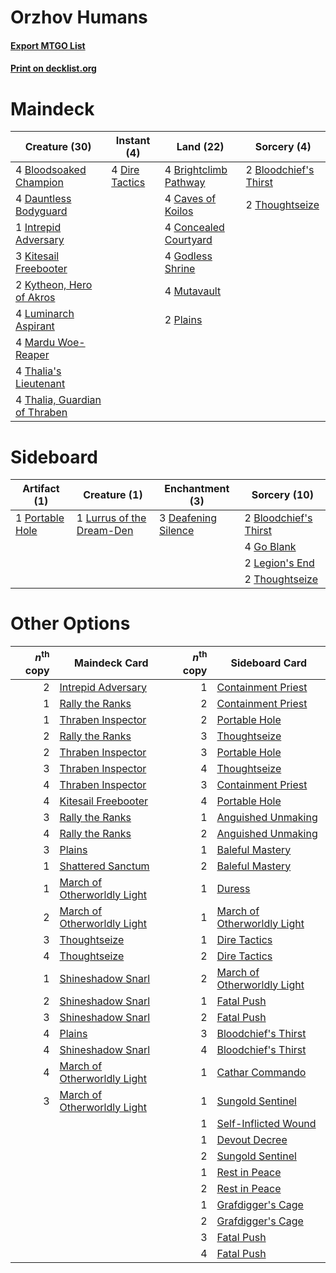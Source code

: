 # Orzhov Humans

#### [Export MTGO List](../collection/Orzhov%20Humans/Orzhov%20Humans.txt)
#### [Print on decklist.org](http://decklist.org/?deckmain=2%09Bloodchief's%20Thirst%0A4%09Bloodsoaked%20Champion%0A4%09Brightclimb%20Pathway%0A4%09Caves%20of%20Koilos%0A4%09Concealed%20Courtyard%0A4%09Dauntless%20Bodyguard%0A4%09Dire%20Tactics%0A4%09Godless%20Shrine%0A1%09Intrepid%20Adversary%0A3%09Kitesail%20Freebooter%0A2%09Kytheon,%20Hero%20of%20Akros%0A4%09Luminarch%20Aspirant%0A4%09Mardu%20Woe-Reaper%0A4%09Mutavault%0A2%09Plains%0A4%09Thalia's%20Lieutenant%0A4%09Thalia,%20Guardian%20of%20Thraben%0A2%09Thoughtseize&deckside=2%09Bloodchief's%20Thirst%0A3%09Deafening%20Silence%0A4%09Go%20Blank%0A2%09Legion's%20End%0A1%09Lurrus%20of%20the%20Dream-Den%0A1%09Portable%20Hole%0A2%09Thoughtseize)
# Maindeck

|                                             Creature (30)                                              |                                       Instant (4)                                       |                                           Land (22)                                            |                                          Sorcery (4)                                           |
|--------------------------------------------------------------------------------------------------------|-----------------------------------------------------------------------------------------|------------------------------------------------------------------------------------------------|------------------------------------------------------------------------------------------------|
|4 [Bloodsoaked Champion](http://gatherer.wizards.com/Pages/Card/Details.aspx?multiverseid=386494)       |4 [Dire Tactics](http://gatherer.wizards.com/Pages/Card/Details.aspx?multiverseid=479703)|4 [Brightclimb Pathway](http://gatherer.wizards.com/Pages/Card/Details.aspx?multiverseid=491911)|2 [Bloodchief's Thirst](http://gatherer.wizards.com/Pages/Card/Details.aspx?multiverseid=491729)|
|4 [Dauntless Bodyguard](http://gatherer.wizards.com/Pages/Card/Details.aspx?multiverseid=442902)        |                                                                                         |4 [Caves of Koilos](http://gatherer.wizards.com/Pages/Card/Details.aspx?multiverseid=129497)    |2 [Thoughtseize](http://gatherer.wizards.com/Pages/Card/Details.aspx?multiverseid=438676)       |
|1 [Intrepid Adversary](http://gatherer.wizards.com/Pages/Card/Details.aspx?multiverseid=534781)         |                                                                                         |4 [Concealed Courtyard](http://gatherer.wizards.com/Pages/Card/Details.aspx?multiverseid=417818)|                                                                                                |
|3 [Kitesail Freebooter](http://gatherer.wizards.com/Pages/Card/Details.aspx?multiverseid=435264)        |                                                                                         |4 [Godless Shrine](http://gatherer.wizards.com/Pages/Card/Details.aspx?multiverseid=405099)     |                                                                                                |
|2 [Kytheon, Hero of Akros](http://gatherer.wizards.com/Pages/Card/Details.aspx?multiverseid=398428)     |                                                                                         |4 [Mutavault](http://gatherer.wizards.com/Pages/Card/Details.aspx?multiverseid=370733)          |                                                                                                |
|4 [Luminarch Aspirant](http://gatherer.wizards.com/Pages/Card/Details.aspx?multiverseid=491647)         |                                                                                         |2 [Plains](http://gatherer.wizards.com/Pages/Card/Details.aspx?multiverseid=439856)             |                                                                                                |
|4 [Mardu Woe-Reaper](http://gatherer.wizards.com/Pages/Card/Details.aspx?multiverseid=391877)           |                                                                                         |                                                                                                |                                                                                                |
|4 [Thalia's Lieutenant](http://gatherer.wizards.com/Pages/Card/Details.aspx?multiverseid=409783)        |                                                                                         |                                                                                                |                                                                                                |
|4 [Thalia, Guardian of Thraben](http://gatherer.wizards.com/Pages/Card/Details.aspx?multiverseid=442025)|                                                                                         |                                                                                                |                                                                                                |


# Sideboard

|                                       Artifact (1)                                       |                                            Creature (1)                                            |                                       Enchantment (3)                                        |                                          Sorcery (10)                                          |
|------------------------------------------------------------------------------------------|----------------------------------------------------------------------------------------------------|----------------------------------------------------------------------------------------------|------------------------------------------------------------------------------------------------|
|1 [Portable Hole](http://gatherer.wizards.com/Pages/Card/Details.aspx?multiverseid=527320)|1 [Lurrus of the Dream-Den](http://gatherer.wizards.com/Pages/Card/Details.aspx?multiverseid=479746)|3 [Deafening Silence](http://gatherer.wizards.com/Pages/Card/Details.aspx?multiverseid=472972)|2 [Bloodchief's Thirst](http://gatherer.wizards.com/Pages/Card/Details.aspx?multiverseid=491729)|
|                                                                                          |                                                                                                    |                                                                                              |4 [Go Blank](http://gatherer.wizards.com/Pages/Card/Details.aspx?multiverseid=513549)           |
|                                                                                          |                                                                                                    |                                                                                              |2 [Legion's End](http://gatherer.wizards.com/Pages/Card/Details.aspx?multiverseid=466860)       |
|                                                                                          |                                                                                                    |                                                                                              |2 [Thoughtseize](http://gatherer.wizards.com/Pages/Card/Details.aspx?multiverseid=438676)       |


# Other Options

|*n*<sup>th</sup> copy|                                            Maindeck Card                                             |*n*<sup>th</sup> copy|                                            Sideboard Card                                            |
|--------------------:|------------------------------------------------------------------------------------------------------|--------------------:|------------------------------------------------------------------------------------------------------|
|                    2|[Intrepid Adversary](http://gatherer.wizards.com/Pages/Card/Details.aspx?multiverseid=534781)         |                    1|[Containment Priest](http://gatherer.wizards.com/Pages/Card/Details.aspx?multiverseid=389470)         |
|                    1|[Rally the Ranks](http://gatherer.wizards.com/Pages/Card/Details.aspx?multiverseid=503625)            |                    2|[Containment Priest](http://gatherer.wizards.com/Pages/Card/Details.aspx?multiverseid=389470)         |
|                    1|[Thraben Inspector](http://gatherer.wizards.com/Pages/Card/Details.aspx?multiverseid=409784)          |                    2|[Portable Hole](http://gatherer.wizards.com/Pages/Card/Details.aspx?multiverseid=527320)              |
|                    2|[Rally the Ranks](http://gatherer.wizards.com/Pages/Card/Details.aspx?multiverseid=503625)            |                    3|[Thoughtseize](http://gatherer.wizards.com/Pages/Card/Details.aspx?multiverseid=438676)               |
|                    2|[Thraben Inspector](http://gatherer.wizards.com/Pages/Card/Details.aspx?multiverseid=409784)          |                    3|[Portable Hole](http://gatherer.wizards.com/Pages/Card/Details.aspx?multiverseid=527320)              |
|                    3|[Thraben Inspector](http://gatherer.wizards.com/Pages/Card/Details.aspx?multiverseid=409784)          |                    4|[Thoughtseize](http://gatherer.wizards.com/Pages/Card/Details.aspx?multiverseid=438676)               |
|                    4|[Thraben Inspector](http://gatherer.wizards.com/Pages/Card/Details.aspx?multiverseid=409784)          |                    3|[Containment Priest](http://gatherer.wizards.com/Pages/Card/Details.aspx?multiverseid=389470)         |
|                    4|[Kitesail Freebooter](http://gatherer.wizards.com/Pages/Card/Details.aspx?multiverseid=435264)        |                    4|[Portable Hole](http://gatherer.wizards.com/Pages/Card/Details.aspx?multiverseid=527320)              |
|                    3|[Rally the Ranks](http://gatherer.wizards.com/Pages/Card/Details.aspx?multiverseid=503625)            |                    1|[Anguished Unmaking](http://gatherer.wizards.com/Pages/Card/Details.aspx?multiverseid=410006)         |
|                    4|[Rally the Ranks](http://gatherer.wizards.com/Pages/Card/Details.aspx?multiverseid=503625)            |                    2|[Anguished Unmaking](http://gatherer.wizards.com/Pages/Card/Details.aspx?multiverseid=410006)         |
|                    3|[Plains](http://gatherer.wizards.com/Pages/Card/Details.aspx?multiverseid=439856)                     |                    1|[Baleful Mastery](http://gatherer.wizards.com/Pages/Card/Details.aspx?multiverseid=513541)            |
|                    1|[Shattered Sanctum](http://gatherer.wizards.com/Pages/Card/Details.aspx?multiverseid=541140)          |                    2|[Baleful Mastery](http://gatherer.wizards.com/Pages/Card/Details.aspx?multiverseid=513541)            |
|                    1|[March of Otherworldly Light](http://gatherer.wizards.com/Pages/Card/Details.aspx?multiverseid=548321)|                    1|[Duress](http://gatherer.wizards.com/Pages/Card/Details.aspx?multiverseid=14557)                      |
|                    2|[March of Otherworldly Light](http://gatherer.wizards.com/Pages/Card/Details.aspx?multiverseid=548321)|                    1|[March of Otherworldly Light](http://gatherer.wizards.com/Pages/Card/Details.aspx?multiverseid=548321)|
|                    3|[Thoughtseize](http://gatherer.wizards.com/Pages/Card/Details.aspx?multiverseid=438676)               |                    1|[Dire Tactics](http://gatherer.wizards.com/Pages/Card/Details.aspx?multiverseid=479703)               |
|                    4|[Thoughtseize](http://gatherer.wizards.com/Pages/Card/Details.aspx?multiverseid=438676)               |                    2|[Dire Tactics](http://gatherer.wizards.com/Pages/Card/Details.aspx?multiverseid=479703)               |
|                    1|[Shineshadow Snarl](http://gatherer.wizards.com/Pages/Card/Details.aspx?multiverseid=513764)          |                    2|[March of Otherworldly Light](http://gatherer.wizards.com/Pages/Card/Details.aspx?multiverseid=548321)|
|                    2|[Shineshadow Snarl](http://gatherer.wizards.com/Pages/Card/Details.aspx?multiverseid=513764)          |                    1|[Fatal Push](http://gatherer.wizards.com/Pages/Card/Details.aspx?multiverseid=423724)                 |
|                    3|[Shineshadow Snarl](http://gatherer.wizards.com/Pages/Card/Details.aspx?multiverseid=513764)          |                    2|[Fatal Push](http://gatherer.wizards.com/Pages/Card/Details.aspx?multiverseid=423724)                 |
|                    4|[Plains](http://gatherer.wizards.com/Pages/Card/Details.aspx?multiverseid=439856)                     |                    3|[Bloodchief's Thirst](http://gatherer.wizards.com/Pages/Card/Details.aspx?multiverseid=491729)        |
|                    4|[Shineshadow Snarl](http://gatherer.wizards.com/Pages/Card/Details.aspx?multiverseid=513764)          |                    4|[Bloodchief's Thirst](http://gatherer.wizards.com/Pages/Card/Details.aspx?multiverseid=491729)        |
|                    4|[March of Otherworldly Light](http://gatherer.wizards.com/Pages/Card/Details.aspx?multiverseid=548321)|                    1|[Cathar Commando](http://gatherer.wizards.com/Pages/Card/Details.aspx?multiverseid=534764)            |
|                    3|[March of Otherworldly Light](http://gatherer.wizards.com/Pages/Card/Details.aspx?multiverseid=548321)|                    1|[Sungold Sentinel](http://gatherer.wizards.com/Pages/Card/Details.aspx?multiverseid=534795)           |
|                     |                                                                                                      |                    1|[Self-Inflicted Wound](http://gatherer.wizards.com/Pages/Card/Details.aspx?multiverseid=394686)       |
|                     |                                                                                                      |                    1|[Devout Decree](http://gatherer.wizards.com/Pages/Card/Details.aspx?multiverseid=466767)              |
|                     |                                                                                                      |                    2|[Sungold Sentinel](http://gatherer.wizards.com/Pages/Card/Details.aspx?multiverseid=534795)           |
|                     |                                                                                                      |                    1|[Rest in Peace](http://gatherer.wizards.com/Pages/Card/Details.aspx?multiverseid=442021)              |
|                     |                                                                                                      |                    2|[Rest in Peace](http://gatherer.wizards.com/Pages/Card/Details.aspx?multiverseid=442021)              |
|                     |                                                                                                      |                    1|[Grafdigger's Cage](http://gatherer.wizards.com/Pages/Card/Details.aspx?multiverseid=278452)          |
|                     |                                                                                                      |                    2|[Grafdigger's Cage](http://gatherer.wizards.com/Pages/Card/Details.aspx?multiverseid=278452)          |
|                     |                                                                                                      |                    3|[Fatal Push](http://gatherer.wizards.com/Pages/Card/Details.aspx?multiverseid=423724)                 |
|                     |                                                                                                      |                    4|[Fatal Push](http://gatherer.wizards.com/Pages/Card/Details.aspx?multiverseid=423724)                 |

